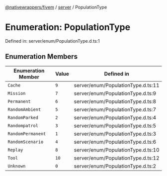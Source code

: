 [@nativewrappers/fivem](../../README.md) / [server](../README.md) / PopulationType

# Enumeration: PopulationType

Defined in: server/enum/PopulationType.d.ts:1

## Enumeration Members

| Enumeration Member | Value | Defined in |
| ------ | ------ | ------ |
| <a id="cache"></a> `Cache` | `9` | server/enum/PopulationType.d.ts:11 |
| <a id="mission"></a> `Mission` | `7` | server/enum/PopulationType.d.ts:9 |
| <a id="permanent"></a> `Permanent` | `6` | server/enum/PopulationType.d.ts:8 |
| <a id="randomambient"></a> `RandomAmbient` | `5` | server/enum/PopulationType.d.ts:7 |
| <a id="randomparked"></a> `RandomParked` | `2` | server/enum/PopulationType.d.ts:4 |
| <a id="randompatrol"></a> `Randompatrol` | `3` | server/enum/PopulationType.d.ts:5 |
| <a id="randompermanent"></a> `RandomPermanent` | `1` | server/enum/PopulationType.d.ts:3 |
| <a id="randomscenario"></a> `RandomScenario` | `4` | server/enum/PopulationType.d.ts:6 |
| <a id="replay"></a> `Replay` | `8` | server/enum/PopulationType.d.ts:10 |
| <a id="tool"></a> `Tool` | `10` | server/enum/PopulationType.d.ts:12 |
| <a id="unknown"></a> `Unknown` | `0` | server/enum/PopulationType.d.ts:2 |
